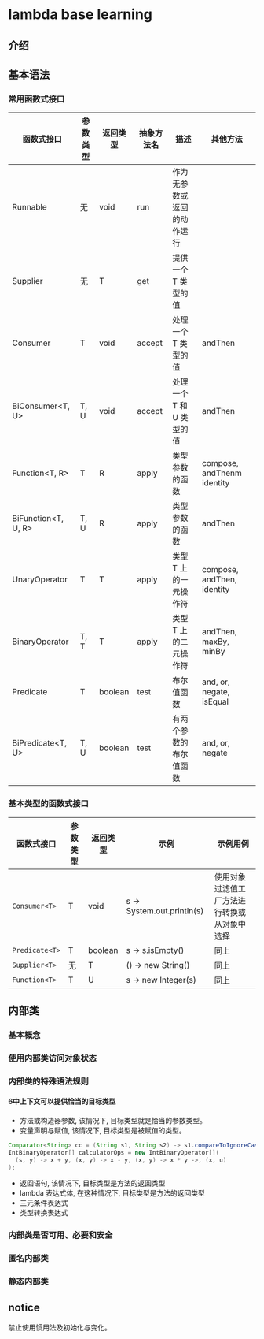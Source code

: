 # lambda base learning

## 介绍

## 基本语法

### 常用函数式接口

函数式接口 | 参数类型 | 返回类型 | 抽象方法名 | 描述 | 其他方法
---|---|---|---|---|---
Runnable | 无 | void | run | 作为无参数或返回的动作运行 |
Supplier<T> | 无 | T | get | 提供一个 T 类型的值 |
Consumer<T> | T | void | accept | 处理一个 T 类型的值 | andThen
BiConsumer<T, U> | T, U | void | accept | 处理一个 T 和 U 类型的值 | andThen
Function<T, R> | T | R | apply | 类型参数的函数 | compose, andThenm identity
BiFunction<T, U, R> | T, U | R | apply | 类型参数的函数 | andThen
UnaryOperator<T> | T | T | apply | 类型 T 上的一元操作符 | compose, andThen, identity
BinaryOperator<T> | T, T | T | apply | 类型 T 上的二元操作符 | andThen, maxBy, minBy
Predicate<T> | T | boolean | test | 布尔值函数 | and, or, negate, isEqual
BiPredicate<T, U> | T, U | boolean | test | 有两个参数的布尔值函数 | and, or, negate

### 基本类型的函数式接口

函数式接口 | 参数类型 | 返回类型 | 示例 | 示例用例
---|---|---|---|---
`Consumer<T>` | T | void | s -> System.out.println(s) | 使用对象过滤值工厂方法进行转换或从对象中选择
`Predicate<T>` | T | boolean | s -> s.isEmpty() | 同上
`Supplier<T>` | 无 | T | () -> new String() | 同上
`Function<T>` | T | U | s -> new Integer(s) | 同上

## 内部类

### 基本概念

### 使用内部类访问对象状态

### 内部类的特殊语法规则

#### 6中上下文可以提供恰当的目标类型

- 方法或构造器参数, 该情况下, 目标类型就是恰当的参数类型。
- 变量声明与赋值, 该情况下, 目标类型是被赋值的类型。

```Java
Comparator<String> cc = (String s1, String s2) -> s1.compareToIgnoreCase(s2);
IntBinaryOperator[] calculatorOps = new IntBinaryOperator[](
  (s, y) -> x + y, (x, y) -> x - y, (x, y) -> x * y ->, (x, u)
);
```

- 返回语句, 该情况下, 目标类型是方法的返回类型
- lambda 表达式体, 在这种情况下, 目标类型是方法的返回类型
- 三元条件表达式
- 类型转换表达式

### 内部类是否可用、必要和安全

### 匿名内部类

### 静态内部类

## notice

禁止使用惯用法及初始化与变化。
